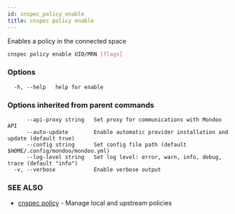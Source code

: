 ```yaml
---
id: cnspec_policy_enable
title: cnspec policy enable
---
```


Enables a policy in the connected space

```bash
cnspec policy enable UID/MRN [flags]
```

### Options

```
  -h, --help   help for enable
```

### Options inherited from parent commands

```
      --api-proxy string   Set proxy for communications with Mondoo API
      --auto-update        Enable automatic provider installation and update (default true)
      --config string      Set config file path (default $HOME/.config/mondoo/mondoo.yml)
      --log-level string   Set log level: error, warn, info, debug, trace (default "info")
  -v, --verbose            Enable verbose output
```

### SEE ALSO

- [cnspec policy](cnspec_policy.md) - Manage local and upstream policies
